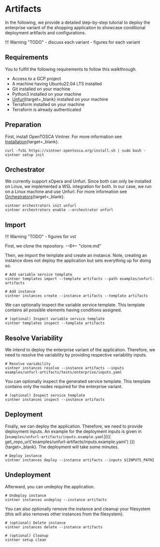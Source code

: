 # Artifacts

In the following, we provide a detailed step-by-step tutorial to deploy the enterprise variant of the shopping application to showcase conditional deployment artifacts and configurations.

!!! Warning "TODO"
    - discuss each variant
    - figures for each variant

## Requirements

You to fulfill the following requirements to follow this walkthrough.

- Access to a GCP project
- A machine having Ubuntu22.04 LTS installed
- Git installed on your machine
- Python3 installed on your machine
- [Unfurl](https://github.com/onecommons/unfurl){target=_blank} installed on your machine
- Terraform installed on your machine
- Terraform is already authenticated

## Preparation

First, install OpenTOSCA Vintner.
For more information see [Installation](../../../installation.md){target=_blank}.

```shell linenums="1"
curl -fsSL https://vintner.opentosca.org/install.sh | sudo bash -
vintner setup init
```

## Orchestrator

We currently support xOpera and Unfurl.
Since both can only be installed on Linux, we implemented a WSL integration for both.
In our case, we run on a Linux machine and use Unfurl.
For more information see [Orchestrators](../../../orchestrators.md){target=_blank}.

```shell linenums="1"
vintner orchestrators init unfurl
vintner orchestrators enable --orchestrator unfurl
```

## Import 

!!! Warning "TODO"
    - figures for vst

First, we clone the repository.
--8<-- "clone.md"

Then, we import the template and create an instance.
Note, creating an instance does not deploy the application but sets everything up for doing so.

```shell linenums="1"
# Add variable service template
vintner templates import --template artifacts --path examples/unfurl-artifacts

# Add instance
vintner instances create --instance artifacts --template artifacts
```

We can optionally inspect the variable service template.
This template contains all possible elements having conditions assigned.

```shell linenums="1"
# (optional) Inspect variable service template
vintner templates inspect --template artifacts
```

## Resolve Variability

We intend to deploy the enterprise variant of the application.
Therefore, we need to resolve the variability by providing respective variability inputs.

```shell linenums="1"
# Resolve variability
vintner instances resolve --instance artifacts --inputs examples/unfurl-artifacts/tests/enterprise/inputs.yaml
```

You can optionally inspect the generated service template.
This template contains only the nodes required for the enterprise variant.

```shell linenums="1"
# (optional) Inspect service template
vintner instances inspect --instance artifacts
```


## Deployment

Finally, we can deploy the application.
Therefore, we need to provide deployment inputs.
An example for the deployment inputs is given in [`examples/unfurl-artifacts/inputs.example.yaml`]({{ get_repo_url('examples/unfurl-artifacts/inputs.example.yaml') }}){target=_blank}.
The deployment will take some minutes.

```shell linenums="1"
# Deploy instance
vintner instances deploy --instance artifacts --inputs ${INPUTS_PATH}
```

## Undeployment

Afterward, you can undeploy the application.

```shell linenums="1"
# Undeploy instance
vintner instances undeploy --instance artifacts
```

You can also optionally remove the instance and cleanup your filesystem (this will also removes other instances from the filesystem).

```shell linenums="1"
# (optional) Delete instance
vintner instances delete --instance artifacts

# (optional) Cleanup 
vintner setup clean
```

